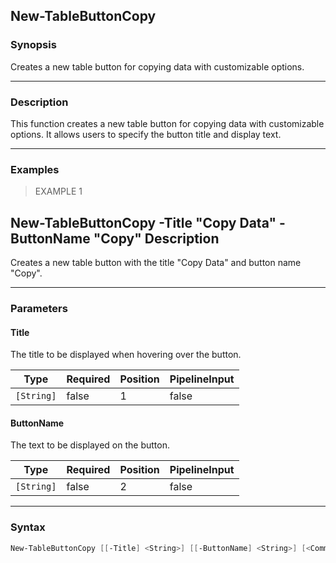 New-TableButtonCopy
-------------------

### Synopsis
Creates a new table button for copying data with customizable options.

---

### Description

This function creates a new table button for copying data with customizable options. It allows users to specify the button title and display text.

---

### Examples
> EXAMPLE 1

New-TableButtonCopy -Title "Copy Data" -ButtonName "Copy"
Description
-----------
Creates a new table button with the title "Copy Data" and button name "Copy".

---

### Parameters
#### **Title**
The title to be displayed when hovering over the button.

|Type      |Required|Position|PipelineInput|
|----------|--------|--------|-------------|
|`[String]`|false   |1       |false        |

#### **ButtonName**
The text to be displayed on the button.

|Type      |Required|Position|PipelineInput|
|----------|--------|--------|-------------|
|`[String]`|false   |2       |false        |

---

### Syntax
```PowerShell
New-TableButtonCopy [[-Title] <String>] [[-ButtonName] <String>] [<CommonParameters>]
```
